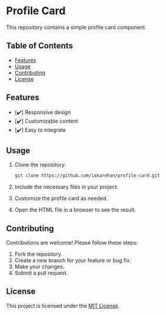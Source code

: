 # Profile Card

This repository contains a simple profile card component.

## Table of Contents

- [Features](#features)
- [Usage](#usage)
- [Contributing](#contributing)
- [License](#license)

## Features

- [✔️] Responsive design
- [✔️] Customizable content
- [✔️] Easy to integrate

## Usage

1. Clone the repository:

   ```bash
   git clone https://github.com/iakarehan/profile-card.git
   ```

2. Include the necessary files in your project.

3. Customize the profile card as needed.

4. Open the HTML file in a browser to see the result.

## Contributing

Contributions are welcome! Please follow these steps:

1. Fork the repository.
2. Create a new branch for your feature or bug fix.
3. Make your changes.
4. Submit a pull request.

## License

This project is licensed under the [MIT License](LICENSE).
```
